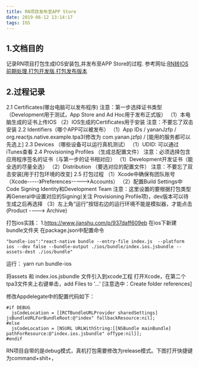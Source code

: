 ```yaml
---
title: RN项目发布至APP Store
date: 2019-06-12 13:14:17
tags: IOS
---
```

## 1.文档目的
记录RN项目打包生成IOS安装包,并发布至APP Store的过程.
参考网址:[RN转IOS前期处理](https://www.jianshu.com/p/937daff609eb),[打包开发版](https://blog.csdn.net/hbblzjy/article/details/58592976),[打包发布版本](https://www.jianshu.com/p/a414925906b0)

## 2.过程记录
2.1 Certificates(哪台电脑可以发布程序)
 注意：第一步选择证书类型（Development用于测试，App Store and Ad Hoc用于发布正式版）
（1）本电脑生成的证书上传IOS
（2）IOS生成的Certificates用于安装
 注意：不要忘了双击安装
2.2 Identifiers（哪个APP可以被发布）
（1）App IDs / yananJzfp / org.reactjs.native.example.tpa3(修改为 com.yanan.jzfp) / [能用的服务都可以先选上]
2.3 Devices （哪些设备可以运行真机测试）
（1）UDID: 可以通过iTunes查看
2.4 Provisioning Profiles （生成总配置文件）
 注意：必须选择包含应用程序签名的证书（与第一步的证书相对应）
（1）Development开发证书（能全选的尽量全选）
（2）Distribution （要选对应的配置文件）
 注意：不要忘了双击安装[用于打包环境的改变]
2.5 打包过程
（1）Xcode中确保有团队账号（Xcode-----》Preferences----->Accounts）
（2）配置Build Settings中Code Signing Identity和Development Team
 注意：这里设置的要根据打包类型再General中设置对应的Signing(关注 Provisioning Profile项)，dev版本可以待生成之后再选择
（3）左上角“运行”按钮右边的运行环境不能是模拟器，才能点击(Product ----> Archive)

打包ios实践：
1.https://www.jianshu.com/p/937daff609eb
在ios下新建bundle文件夹
在package.json中配置命令
```
"bundle-ios":"react-native bundle --entry-file index.js  --platform ios --dev false --bundle-output ./ios/bundle/index.ios.jsbundle --assets-dest ./ios/bundle"
```
运行： yarn run bundle-ios

将assets 和 index.ios.jsbundle 文件引入到xcode工程
打开Xcode，在第二个tpa3文件夹上右键单击，add Files to '...'
[注意选中：Create folder references]

修改Appdelegate中的配置代码如下：
```
#if DEBUG
  jsCodeLocation = [[RCTBundleURLProvider sharedSettings] jsBundleURLForBundleRoot:@"index" fallbackResource:nil];
#else
  jsCodeLocation = [NSURL URLWithString:[[NSBundle mainBundle] pathForResource:@"index.ios.jsbundle" ofType:nil]];
#endif
```
RN项目自带的是debug模式，真机打包需要修改为release模式。下图打开快捷键为command+shit+，
